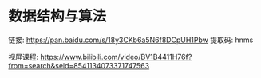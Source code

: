 # 数据结构与算法

链接: 
https://pan.baidu.com/s/18y3CKb6a5N6f8DCpUH1Pbw 提取码: hnms

视屏课程:
https://www.bilibili.com/video/BV1B4411H76f?from=search&seid=8541134073371747563